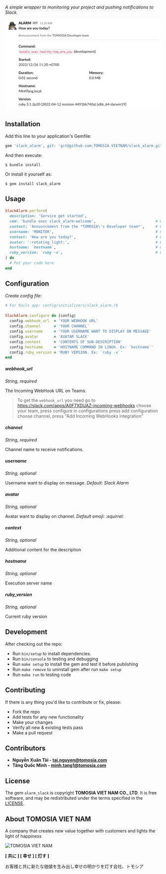 _A simple wrapper to monitoring your project and pushing notifications to Slack._

![How are you today?](images/sample.png "Sample")

## Installation

Add this line to your application's Gemfile:

```ruby
gem 'slack_alarm', git: 'git@github.com:TOMOSIA-VIETNAM/slack_alarm.git'
```

And then execute:

    $ bundle install

Or install it yourself as:

    $ gem install slack_alarm

## Usage

```ruby
SlackAlarm.perform(
  description: 'Service get started',
  cmd: 'bundle exec slack_alarm:welcome',                           # Optional
  context: 'Announcement from the *TOMOSIA\'s Developer team*',     # Optional. Override setting configuration
  username: 'MONITOR',                                              # Optional. Override setting configuration
  context: 'How are you today?',                                    # Optional. Override setting configuration
  avatar: ':rotating_light:',                                       # Optional. Override setting configuration
  hostname: `hostname`,                                             # Optional. Override setting configuration
  ruby_version: `ruby -v`,                                          # Optional. Override setting configuration
) do
  # Put your code here
end
```

## Configuration

_Create config file:_

```ruby
# For Rails app: config/initializers/slack_alarm.rb

SlackAlarm.configure do |config|
  config.webhook_url  = 'YOUR WEBHOOK URL'
  config.channel      = 'YOUR CHANNEL'
  config.username     = 'YOUR USERNAME WANT TO DISPLAY ON MESSAGE'
  config.avatar       = 'AVATAR SLACK'
  config.context      = 'CONTENTS OF SUB-DESCRIPTION'
  config.hostname     = 'HOSTNAME COMMAND IN LINUX. Ex: `hostname`'
  config.ruby_version = 'RUBY VERSION. Ex: `ruby -v`'
end
```

##### webhook_url

*String, required*

The Incoming WebHook URL on Teams.

>To get the `webhook_url` you need
>go to https://slack.com/apps/A0F7XDUAZ-incoming-webhooks
>choose your team, press configure
>in configurations press add configuration
>choose channel, press "Add Incoming WebHooks integration"

##### channel

*String, required*

Channel name to receive notifications.

##### username

*String, optional*

Username want to display on message. _Default: Slack Alarm_

##### avatar

*String, optional*

Avatar want to display on channel. _Default emoji: :squirrel:_

##### context

*String, optional*

Additional content for the description

##### hostname

*String, optional*

Execution server name

##### ruby_version

*String, optional*

Current ruby version

## Development

After checking out the repo:

- Run `bin/setup` to install dependencies.
- Run `bin/console` to testing and debugging
- Run `make setup` to install the gem and test it before publishing
- Run `make remove` to uninstall gem after run `make setup`
- Run `make run` to testing code

## Contributing

If there is any thing you'd like to contribute or fix, please:

- Fork the repo
- Add tests for any new functionality
- Make your changes
- Verify all new & existing tests pass
- Make a pull request

## Contributors

- **Nguyễn Xuân Tài - tai.nguyen@tomosia.com**
- **Tăng Quốc Minh - minh.tang1@tomosia.com**

## License

The gem `alarm_slack` is copyright **TOMOSIA VIET NAM CO., LTD**. It is free software, and may be redistributed under the terms specified in the [LICENSE](https://opensource.org/licenses/MIT).

## About TOMOSIA VIET NAM

A company that creates new value together with customers and lights the light of happiness


![TOMOSIA VIET NAM](https://www.tomosia.com/img/logo/company-logo-dark@2x.png "TOMOSIA VIET NAM")

**[ 共に ] [ 幸せ ] [ 灯す ]**

お客様と共に新たな価値を生み出し幸せの明かりを灯す会社、トモシア
